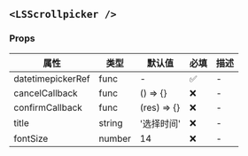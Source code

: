 ## `<LSScrollpicker />`

### Props

| 属性              | 类型   | 默认值      | 必填 | 描述 |
| ----------------- | ------ | ----------- | ---- | ---- |
| datetimepickerRef | func   | -           | ✅   | -    |
| cancelCallback    | func   | () => {}    | ❌   | -    |
| confirmCallback   | func   | (res) => {} | ❌   | -    |
| title             | string | '选择时间'  | ❌   | -    |
| fontSize          | number | 14          | ❌   | -    |
